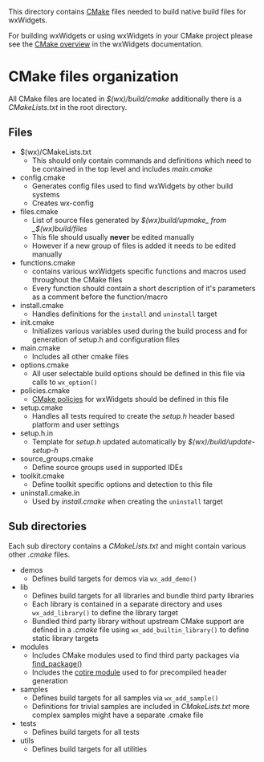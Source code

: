 This directory contains [CMake][1] files needed to build
native build files for wxWidgets.

For building wxWidgets or using wxWidgets in your CMake project please see
the [CMake overview](../../docs/doxygen/overviews/cmake.md) in the wxWidgets
documentation.

CMake files organization
========================
All CMake files are located in _$(wx)/build/cmake_ additionally there is a
_CMakeLists.txt_ in the root directory.

Files
-----
* $(wx)/CMakeLists.txt
    * This should only contain commands and definitions which need to be
      contained in the top level and includes _main.cmake_
* config.cmake
    * Generates config files used to find wxWidgets by other build systems
    * Creates wx-config
* files.cmake
    * List of source files generated by _$(wx)build/upmake_ from _$(wx)build/files_
    * This file should usually **never** be edited manually
    * However if a new group of files is added it needs to be edited manually
* functions.cmake
    * contains various wxWidgets specific functions and macros used throughout
      the CMake files
    * Every function should contain a short description of it's parameters as
      a comment before the function/macro
* install.cmake
    * Handles definitions for the `install` and `uninstall` target
* init.cmake
    * Initializes various variables used during the build process and for
      generation of setup.h and configuration files
* main.cmake
    * Includes all other cmake files
* options.cmake
    * All user selectable build options should be defined in this file via
      calls to `wx_option()`
* policies.cmake
    * [CMake policies][2] for wxWidgets should be defined in this file
* setup.cmake
    * Handles all tests required to create the _setup.h_ header based
      platform and user settings
* setup.h.in
    * Template for _setup.h_ updated automatically by _$(wx)/build/update-setup-h_
* source_groups.cmake
    * Define source groups used in supported IDEs
* toolkit.cmake
    * Define toolkit specific options and detection to this file
* uninstall.cmake.in
    * Used by _install.cmake_ when creating the `uninstall` target

Sub directories
---------------
Each sub directory contains a _CMakeLists.txt_ and might contain various other
_.cmake_ files.

* demos
    * Defines build targets for demos via `wx_add_demo()`
* lib
    * Defines build targets for all libraries and bundle third party libraries
    * Each library is contained in a separate directory and uses
      `wx_add_library()` to define the library target
    * Bundled third party library without upstream CMake support are defined in
      a _.cmake_ file using `wx_add_builtin_library()` to define static library
      targets
* modules
    * Includes CMake modules used to find third party packages via [find_package()][3]
    * Includes the [cotire module][4] used to for precompiled header generation
* samples
    * Defines build targets for all samples via `wx_add_sample()`
    * Definitions for trivial samples are included in _CMakeLists.txt_ more
      complex samples might have a separate .cmake file
* tests
    * Defines build targets for all tests
* utils
    * Defines build targets for all utilities


[1]: https://cmake.org
[2]: https://cmake.org/cmake/help/latest/manual/cmake-policies.7.html
[3]: https://cmake.org/cmake/help/latest/command/find_package.html
[4]: https://github.com/sakra/cotire/
